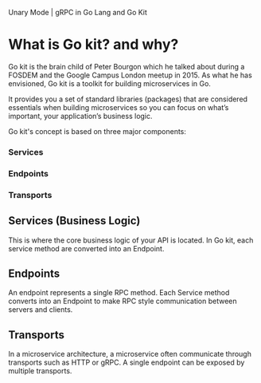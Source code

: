 Unary Mode | gRPC in Go Lang and Go Kit

# What is Go kit? and why?
Go kit is the brain child of Peter Bourgon which he talked about during a FOSDEM and the Google Campus London meetup in 2015. As what he has envisioned, Go kit is a toolkit for building microservices in Go.

It provides you a set of standard libraries (packages) that are considered essentials when building microservices so you can focus on what’s important, your application’s business logic. 

Go kit's concept is based on three major components:

### Services
### Endpoints
### Transports

## Services (Business Logic)
This is where the core business logic of your API is located. In Go kit, each service method are converted into an Endpoint.

## Endpoints
An endpoint represents a single RPC method. Each Service method converts into an Endpoint to make RPC style communication between servers and clients.

## Transports
In a microservice architecture, a microservice often communicate through transports such as HTTP or gRPC. A single endpoint can be exposed by multiple transports.
